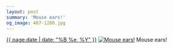 ```yaml
---
layout: post
summary: 'Mouse ears!'
og_image: 487-1280.jpg
---
```


<p>
  <time><a href="/487">{{ page.date | date: "%B %e, %Y" }}</a></time>
  <a href="/487"><img src="{{ site.assets_url }}/487-640.jpg" srcset="{{ site.assets_url }}/487-1280.jpg 1280w, {{ site.assets_url }}/487-960.jpg 960w, {{ site.assets_url }}/487-640.jpg 640w, {{ site.assets_url }}/487-320.jpg 320w" sizes="(min-width: 700px) 50vw, calc(100vw - 2rem)" alt="Mouse ears!" /></a>
  <span>Mouse ears!</span>
</p>
